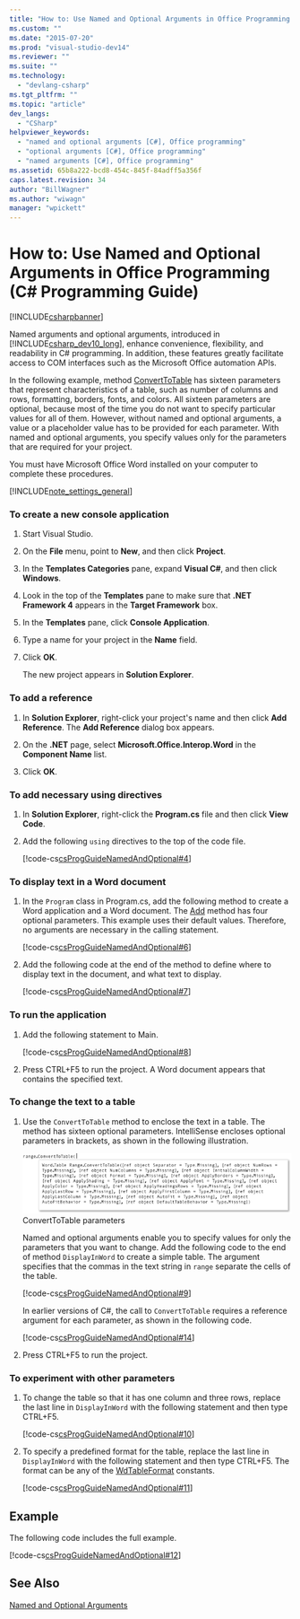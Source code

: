 ```yaml
---
title: "How to: Use Named and Optional Arguments in Office Programming (C# Programming Guide) | Microsoft Docs"
ms.custom: ""
ms.date: "2015-07-20"
ms.prod: "visual-studio-dev14"
ms.reviewer: ""
ms.suite: ""
ms.technology: 
  - "devlang-csharp"
ms.tgt_pltfrm: ""
ms.topic: "article"
dev_langs: 
  - "CSharp"
helpviewer_keywords: 
  - "named and optional arguments [C#], Office programming"
  - "optional arguments [C#], Office programming"
  - "named arguments [C#], Office programming"
ms.assetid: 65b8a222-bcd8-454c-845f-84adff5a356f
caps.latest.revision: 34
author: "BillWagner"
ms.author: "wiwagn"
manager: "wpickett"
---
```

# How to: Use Named and Optional Arguments in Office Programming (C# Programming Guide)
[!INCLUDE[csharpbanner](../../../csharp/includes/csharpbanner.md)]

Named arguments and optional arguments, introduced in [!INCLUDE[csharp_dev10_long](../../../csharp/programming-guide/classes-and-structs/includes/csharp-dev10-long-md.md)], enhance convenience, flexibility, and readability in C# programming. In addition, these features greatly facilitate access to COM interfaces such as the Microsoft Office automation APIs.  
  
 In the following example, method [ConvertToTable](http://go.microsoft.com/fwlink/?LinkId=145378) has sixteen parameters that represent characteristics of a table, such as number of columns and rows, formatting, borders, fonts, and colors. All sixteen parameters are optional, because most of the time you do not want to specify particular values for all of them. However, without named and optional arguments, a value or a placeholder value has to be provided for each parameter. With named and optional arguments, you specify values only for the parameters that are required for your project.  
  
 You must have Microsoft Office Word installed on your computer to complete these procedures.  
  
 [!INCLUDE[note_settings_general](../../../csharp/language-reference/compiler-messages/includes/note-settings-general-md.md)]  
  
### To create a new console application  
  
1.  Start Visual Studio.  
  
2.  On the **File** menu, point to **New**, and then click **Project**.  
  
3.  In the **Templates Categories** pane, expand **Visual C#**, and then click **Windows**.  
  
4.  Look in the top of the **Templates** pane to make sure that **.NET Framework 4** appears in the **Target Framework** box.  
  
5.  In the **Templates** pane, click **Console Application**.  
  
6.  Type a name for your project in the **Name** field.  
  
7.  Click **OK**.  
  
     The new project appears in **Solution Explorer**.  
  
### To add a reference  
  
1.  In **Solution Explorer**, right-click your project's name and then click **Add Reference**. The **Add Reference** dialog box appears.  
  
2.  On the **.NET** page, select **Microsoft.Office.Interop.Word** in the **Component Name** list.  
  
3.  Click **OK**.  
  
### To add necessary using directives  
  
1.  In **Solution Explorer**, right-click the **Program.cs** file and then click **View Code**.  
  
2.  Add the following `using` directives to the top of the code file.  
  
     [!code-cs[csProgGuideNamedAndOptional#4](../../../csharp/programming-guide/classes-and-structs/codesnippet/csharp/namedandoptionalsnippets/wordprogram.cs#4)]  
  
### To display text in a Word document  
  
1.  In the `Program` class in Program.cs, add the following method to create a Word application and a Word document. The [Add](http://go.microsoft.com/fwlink/?LinkId=145381) method has four optional parameters. This example uses their default values. Therefore, no arguments are necessary in the calling statement.  
  
     [!code-cs[csProgGuideNamedAndOptional#6](../../../csharp/programming-guide/classes-and-structs/codesnippet/csharp/namedandoptionalsnippets/wordprogram.cs#6)]  
  
2.  Add the following code at the end of the method to define where to display text in the document, and what text to display.  
  
     [!code-cs[csProgGuideNamedAndOptional#7](../../../csharp/programming-guide/classes-and-structs/codesnippet/csharp/namedandoptionalsnippets/wordprogram.cs#7)]  
  
### To run the application  
  
1.  Add the following statement to Main.  
  
     [!code-cs[csProgGuideNamedAndOptional#8](../../../csharp/programming-guide/classes-and-structs/codesnippet/csharp/namedandoptionalsnippets/wordprogram.cs#8)]  
  
2.  Press CTRL+F5 to run the project. A Word document appears that contains the specified text.  
  
### To change the text to a table  
  
1.  Use the `ConvertToTable` method to enclose the text in a table. The method has sixteen optional parameters. IntelliSense encloses optional parameters in brackets, as shown in the following illustration.  
  
     ![List of parameters for ConvertToTable method.](../../../csharp/programming-guide/classes-and-structs/media/convert-tableparameters.png "Convert_TableParameters")  
ConvertToTable parameters  
  
     Named and optional arguments enable you to specify values for only the parameters that you want to change. Add the following code to the end of method `DisplayInWord` to create a simple table. The argument specifies that the commas in the text string in `range` separate the cells of the table.  
  
     [!code-cs[csProgGuideNamedAndOptional#9](../../../csharp/programming-guide/classes-and-structs/codesnippet/csharp/namedandoptionalsnippets/wordprogram.cs#9)]  
  
     In earlier versions of C#, the call to `ConvertToTable` requires a reference argument for each parameter, as shown in the following code.  
  
     [!code-cs[csProgGuideNamedAndOptional#14](../../../csharp/programming-guide/classes-and-structs/codesnippet/csharp/namedandoptionalsnippets/wordprogram.cs#14)]  
  
2.  Press CTRL+F5 to run the project.  
  
### To experiment with other parameters  
  
1.  To change the table so that it has one column and three rows, replace the last line in `DisplayInWord` with the following statement and then type CTRL+F5.  
  
     [!code-cs[csProgGuideNamedAndOptional#10](../../../csharp/programming-guide/classes-and-structs/codesnippet/csharp/namedandoptionalsnippets/wordprogram.cs#10)]  
  
2.  To specify a predefined format for the table, replace the last line in `DisplayInWord` with the following statement and then type CTRL+F5. The format can be any of the [WdTableFormat](http://go.microsoft.com/fwlink/?LinkId=145382) constants.  
  
     [!code-cs[csProgGuideNamedAndOptional#11](../../../csharp/programming-guide/classes-and-structs/codesnippet/csharp/namedandoptionalsnippets/wordprogram.cs#11)]  
  
## Example  
 The following code includes the full example.  
  
 [!code-cs[csProgGuideNamedAndOptional#12](../../../csharp/programming-guide/classes-and-structs/codesnippet/csharp/namedandoptionalsnippets/wordprogram.cs#12)]  
  
## See Also  
 [Named and Optional Arguments](../../../csharp/programming-guide/classes-and-structs/named-and-optional-arguments.md)